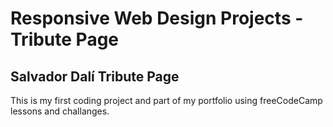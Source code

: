 # Responsive Web Design Projects - Tribute Page

## Salvador Dalí Tribute Page

This is my first coding project and part of my portfolio using freeCodeCamp lessons and challanges.
